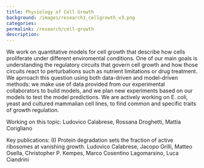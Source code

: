 ```yaml
---
title: Physiology of Cell Growth
background: /images/research1_cellgrowth_v3.png
categories: 
permalink: /research/cell-growth
description:
---
```


We work on quantitative models for cell growth that describe how cells proliferate under different enviromental conditions. One of our main goals is understanding the regulatory circuits that govern cell growth and how those circuits react to perturbations such as nutrient limitations or drug treatment. We aprroach this question using both data-driven and model-driven methods: we make use of data provided from our experimental collaborators to build models, and we plan new experiments based on our models to test the model predictions. We are actively working on E. coli, yeast and cultured mammalian cell lines, to find common and specific traits of growth regulation.

Working on this topic: Ludovico Calabrese, Rossana Droghetti, Mattia Corigliano

Key publications:
(I) Protein degradation sets the fraction of active ribosomes at vanishing growth. Ludovico Calabrese, Jacopo Grilli, Matteo Osella, Christopher P. Kempes, Marco Cosentino Lagomarsino, Luca Ciandrini
